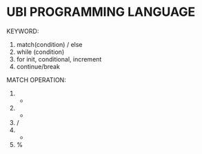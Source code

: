 # UBI PROGRAMMING LANGUAGE



KEYWORD:
 1. match(condition) / else
 2. while (condition)
 3. for init, conditional, increment
 4. continue/break

MATCH OPERATION:
  1.  +
  2.  -
  3.  /
  4.  *
  5.  %
